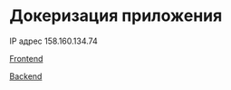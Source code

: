 # **Докеризация приложения**

IP адрес 158.160.134.74

[Frontend](https://kupipodariday.slayer.nomoredomainswork.ru)

[Backend](https://api.kupipodariday.slayer.nomoredomainswork.ru)